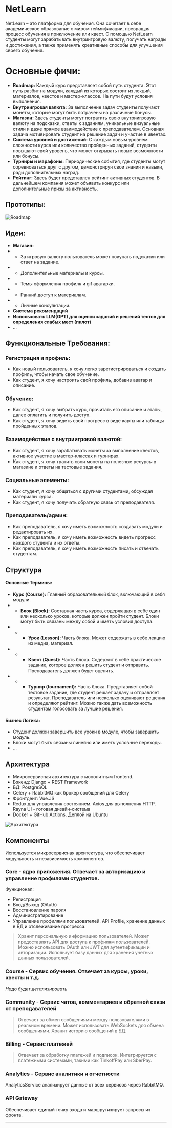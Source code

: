 # NetLearn
NetLearn – это платформа для обучения. Она сочетает в себе академическое образование с миром геймификации, превращая процесс обучения в приключение или квест. С помощью NetLearn студенты могут зарабатывать внутриигровую валюту, получать награды и достижения, а также применять креативные способы для улучшения своего обучения.
# Основные фичи:
- **Roadmap:** Каждый курс представляет собой путь студента. Этот путь разбит на модули, каждый из которых состоит из лекций, материалов, квестов и мастер-классов. На пути будут условия выполнения. 
- **Внутриигровая валюта:** За выполнение задач студенты получают монеты, которые могут быть потрачены на различные бонусы.
- **Магазин:** Здесь студенты могут потратить свою внутриигровую валюту на подсказки, ответы к заданиям, уникальные визуальные стили и даже прямое взаимодействие с преподавателем. Основная задача мотивировать студент на решение задач и участие в ивентах. 
- **Система уровней и достижений:** С каждым новым уровнем сложности курса или количество пройденных заданий, студенты повышают свой уровень, что может открывать новые возможности или бонусы.
- **Турниры и марафоны:** Периодические события, где студенты могут соревноваться друг с другом, демонстрируя свои знания и навыки, ради дополнительных наград.
- **Рейтинг:** Здесь будет представлен рейтинг активных студентов. В дальнейшем компания может объявить конкурс или дополнительные призы за активность.

## Прототипы:
![Roadmap](https://github.com/Heardline/NetLearn/blob/main/docs/idea_roadmap.png)

## Идеи:
- **Магазин:**
- - За игровую валюту пользователь может покупать подсказки или ответ на задание. 
- - Дополнительные материалы и курсы. 
- - Темы оформления профиля и gif аватарки.
- - Ранний доступ к материалам. 
- - Личные консультации.
- **Система рекомендаций**
- **Использовать LLM(GPT) для оценки заданий  и решений тестов для определения слабых мест (пилот)**
- ...
## Функциональные Требования:
### Регистрация и профиль:
- Как новый пользователь, я хочу легко зарегистрироваться и создать профиль, чтобы начать свое обучение.
- Как студент, я хочу настроить свой профиль, добавив аватар и описание.
### Обучение:
- Как студент, я хочу выбрать курс, прочитать его описание и этапы, далее оплатить и получить доступ.
- Как студент, я хочу видеть свой прогресс в виде карты или таблицы пройденных этапов.
### Взаимодействие с внутриигровой валютой:
- Как студент, я хочу зарабатывать монеты за выполнение квестов, активное участие в мастер-классах и турнирах.
- Как студент, я хочу тратить свои монеты на полезные ресурсы в магазине и ответы на тестовые задания.
### Социальные элементы:
- Как студент, я хочу общаться с другими студентами, обсуждая материалы курса.
- Как студент, я хочу получать обратную связь от преподавателя. 
### Преподаватель/админ:
- Как преподаватель, я хочу иметь возможность создавать модули и редактировать их. 
- Как преподаватель, я хочу иметь возможность видеть прогресс каждого студента и их ответы. 
- Как преподаватель, я хочу иметь возможность писать и отвечать студентам. 

## Структура
#### Основные Термины:
- **Курс (Course):** Главный образовательный блок, включающий в себя модули.
- * **Блок (Block):** Составная часть курса, содержащая в себе один или несколько уроков, которые должен пройти студент. Блоки могут быть связаны между собой и иметь условия доступа.
- * * **Урок (Lesson):** Часть блока. Может содержать в себе лекцию из медиа, материал. 
- * * **Квест (Quest):** Часть блока. Содержит в себе практическое задание, которое должен решить студент и отправить. Преподаватель должен будет оценить. 
- * * **Турнир (tournament):** Часть блока. Представляет собой тестовое задание, где студент решает задачу и отправляет результат. Преподаватель или несколько оценивают решения и определяют рейтинг. Можно также дать возможность студентам голосовать за лучшие решения. 

#### Бизнес Логика:
- Студент должен завершить все уроки в модуле, чтобы завершить модуль.
- Блоки могут быть связаны линейно или иметь условные переходы.
- ...


## Архитектура
- Микросервисная архитектура с монолитным frontend.
- Бэкенд: Django + REST Framework
- БД: PostgreSQL
- Celery + RabbitMQ как брокер сообщений для Celery
- Фронтдент: Vue.JS
- Redux для управления состоянием. Axios для выполнения HTTP. Rayna UI - готовая дизайн-система
- Docker + GitHub Actions. Деплой на Ubuntu

![Архитектура](https://github.com/Heardline/NetLearn/blob/main/docs/arch_netlearn.png)
## Компоненты
Используется микросервисная архитектура, что обеспечивает модульность и независимость компонентов.
### Core - ядро приложения. Отвечает за авторизацию и управление профилями студентов. 
Функционал: 
- Регистрация
- Вход/Выход (OAuth)
- Восстановление пароля
- Администратирование
- Управление профилями пользователей. API Profile, хранение данных в БД и отслеживание прогресса. 

> Хранит персональную информацию пользователей. Может предоставлять API для доступа к профилям пользователей. Можно использовать OAuth или JWT для аутентификации и авторизации.
Использует базу данных для хранения учетных данных пользователей.
### Course - Сервис обучения. Отвечает за курсы, уроки, квесты и т.д.
*Надо будет детализировать*
### Community - Сервис чатов, комментариев и обратной связи от преподавателей
> Отвечает за обмен сообщениями между пользователями в реальном времени.
Может использовать WebSockets для обмена сообщениями.
Хранит историю сообщений в БД. 
### Billing - Сервис платежей
> Отвечает за обработку платежей и подписок.
Интегрируется с платежными системами, такими как TinkoffPay или SberPay.
### Analytics - Сервис аналитики и отчетности
AnalyticsService анализирует данные от всех сервисов через RabbitMQ.
### API Gateway
Обеспечивает единый точку входа и маршрутизирует запросы из фронта. 

---
